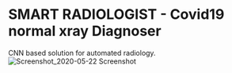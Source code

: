 # SMART RADIOLOGIST - Covid19 normal xray Diagnoser
CNN based solution for automated radiology.
![Screenshot_2020-05-22 Screenshot](https://user-images.githubusercontent.com/28994081/82685730-4e2d0700-9c72-11ea-9710-e015e956456d.png)
